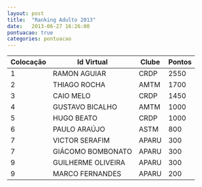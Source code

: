 ```yaml
---
layout: post
title:  "Ranking Adulto 2013"
date:   2013-06-27 16:26:00
pontuacao: true
categories: pontuacao
---
```


| Colocação    | Id Virtual           | Clube      | Pontos
| -            | --                   | -----      | ---
| 1            | RAMON AGUIAR         | CRDP       | 2550
| 2            | THIAGO ROCHA         | AMTM       | 1700
| 3            | CAIO MELO            | CRDP       | 1450
| 4            | GUSTAVO BICALHO      | AMTM       | 1000
| 5            | HUGO BEATO           | CRDP       | 1000
| 6            | PAULO ARAÚJO         | ASTM       | 800
| 7            | VICTOR SERAFIM       | APARU      | 300
| 7            | GIÁCOMO BOMBONATO    | APARU      | 300
| 9            | GUILHERME OLIVEIRA   | APARU      | 300
| 9            | MARCO FERNANDES      | APARU      | 200
